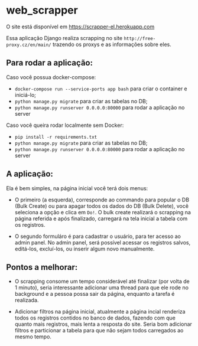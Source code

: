 # web_scrapper

O site está disponível em https://scrapper-el.herokuapp.com

Essa aplicação Django realiza scrapping no site `http://free-proxy.cz/en/main/` trazendo os proxys e as informações sobre eles.

## Para rodar a aplicação:

Caso você possua docker-compose:
* ```docker-compose run --service-ports app bash``` para criar o container e iniciá-lo;
* ```python manage.py migrate``` para criar as tabelas no DB;
* ```python manage.py runserver 0.0.0.0:80000``` para rodar a aplicação no server

Caso você queira rodar localmente sem Docker:
* ```pip install -r requirements.txt```
* ```python manage.py migrate``` para criar as tabelas no DB;
* ```python manage.py runserver 0.0.0.0:80000``` para rodar a aplicação no server

## A aplicação:


Ela é bem simples, na página inicial você terá dois menus:
* O primeiro (a esquerda), corresponde ao commando para popular o DB (Bulk Create) ou para apagar todos os dados do DB (Bulk Delete), você seleciona a opção e clica em ```Do!```. O bulk create realizará o scrapping na página referida e após finalizado, carregará na tela inicial a tabela com os registros.

* O segundo formuláro é para cadastrar o usuário, para ter acesso ao admin panel. No admin panel, será possível acessar os registros salvos, editá-los, excluí-los, ou inserir algum novo manualmente.

## Pontos a melhorar:

* O scrapping consome um tempo considerável até finalizar (por volta de 1 minuto), seria interessante adicionar uma thread para que ele rode no background e a pessoa possa sair da página, enquanto a tarefa é realizada.

* Adicionar filtros na página inicial, atualmente a página incial renderiza todos os registros contidos no banco de dados, fazendo com que quanto mais registros, mais lenta a resposta do site. Seria bom adicionar filtros e particionar a tabela para que não sejam todos carregados ao mesmo tempo.